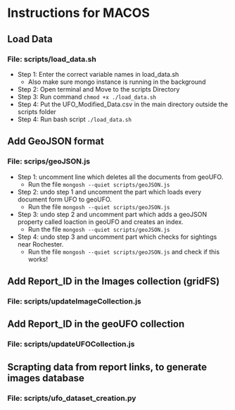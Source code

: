 # Instructions for MACOS

## Load Data
### File: scripts/load_data.sh

- Step 1: Enter the correct variable names in load_data.sh
  - Also make sure mongo instance is running in the background
- Step 2: Open terminal and Move to the scripts Directory
- Step 3: Run command `chmod +x ./load_data.sh`
- Step 4: Put the UFO_Modified_Data.csv in the main directory outside the scripts folder
- Step 4: Run bash script `./load_data.sh`

## Add GeoJSON format
### File: scrips/geoJSON.js

- Step 1: uncomment line which deletes all the documents from geoUFO.
  - Run the file `mongosh --quiet scripts/geoJSON.js`
- Step 2: undo step 1 and uncomment the part which loads every document form UFO to geoUFO.
  - Run the file `mongosh --quiet scripts/geoJSON.js`
- Step 3: undo step 2 and uncomment part which adds a geoJSON property called loaction in geoUFO and creates an index.
  - Run the file `mongosh --quiet scripts/geoJSON.js`
- Step 4: undo step 3 and uncomment part which checks for sightings near Rochester.
  - Run the file `mongosh --quiet scripts/geoJSON.js` and check if this works!

## Add Report_ID in the Images collection (gridFS)

### File: scripts/updateImageCollection.js

## Add Report_ID in the geoUFO collection

### File: scripts/updateUFOCollection.js

## Scrapting data from report links, to generate images database

### File: scripts/ufo_dataset_creation.py
